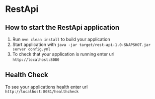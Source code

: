 # RestApi

How to start the RestApi application
---

1. Run `mvn clean install` to build your application
1. Start application with `java -jar target/rest-api-1.0-SNAPSHOT.jar server config.yml`
1. To check that your application is running enter url `http://localhost:8080`

Health Check
---

To see your applications health enter url `http://localhost:8081/healthcheck`
